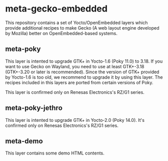 meta-gecko-embedded
===================

This repository contains a set of Yocto/OpenEmbedded layers which provide
additional recipes to make Gecko (A web layout engine developed by Mozilla)
better on OpenEmbedded-based systems.

meta-poky
---------
This layer is intented to upgrade GTK+ in Yocto-1.6 (Poky 11.0) to 3.18.
If you want to use Gecko on Wayland, you need to use at least GTK+-3.18
(GTK+-3.20 or later is recommended). Since the version of GTK+ provided by
Yocto-1.6 is too old, we recommend to upgrade it by using this layer. The
recipes included in this layers are ported from certain versions of Poky.

This layer is confirmed only on Renesas Electronics's RZ/G1 series.

meta-poky-jethro
----------------
This layer is intented to upgrade GTK+ in Yocto-2.0 (Poky 14.0).
It's confirmed only on Renesas Electronics's RZ/G1 series.

meta-demo
---------
This layer contains some demo HTML contents.
